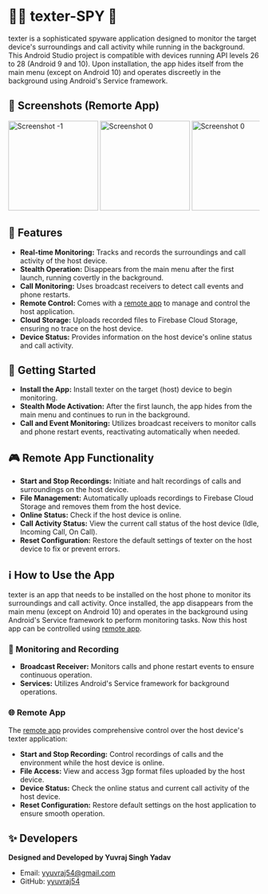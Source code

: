 # 🕵️‍♂️ texter-SPY 📱

texter is a sophisticated spyware application designed to monitor the target device's surroundings and call activity while running in the background. This Android Studio project is compatible with devices running API levels 26 to 28 (Android 9 and 10). Upon installation, the app hides itself from the main menu (except on Android 10) and operates discreetly in the background using Android's Service framework.



## 📸 Screenshots (Remorte App)
<div style="overflow-x: auto; white-space: nowrap;">
    <img src="https://github.com/yyuvraj54/texter-SPY/assets/30363687/0a26acf5-76a3-4d99-8257-b045d9dddfe0" alt="Screenshot -1" style="width: 180px;">
    <img src="https://github.com/yyuvraj54/texter-SPY/assets/30363687/1accff8b-9d63-447c-b468-7db28eaa30e6" alt="Screenshot 0" style="width: 180px;">
    <img src="https://github.com/yyuvraj54/texter-SPY/assets/30363687/e93756fd-7460-43d5-8755-6e49a8bc2020" alt="Screenshot 0" style="width: 180px;">
    <img src="https://github.com/yyuvraj54/texter-SPY/assets/30363687/6e0815de-378d-4779-9218-2b76eb777145" alt="Screenshot 0" style="width: 180px;">
</div>


## 🚀 Features
- **Real-time Monitoring:** Tracks and records the surroundings and call activity of the host device.
- **Stealth Operation:** Disappears from the main menu after the first launch, running covertly in the background.
- **Call Monitoring:** Uses broadcast receivers to detect call events and phone restarts.
- **Remote Control:** Comes with a [remote app](https://github.com/yyuvraj54/Remort-App-spy) to manage and control the host application.
- **Cloud Storage:** Uploads recorded files to Firebase Cloud Storage, ensuring no trace on the host device.
- **Device Status:** Provides information on the host device's online status and call activity.

## 📲 Getting Started
- **Install the App:** Install texter on the target (host) device to begin monitoring.
- **Stealth Mode Activation:** After the first launch, the app hides from the main menu and continues to run in the background.
- **Call and Event Monitoring:** Utilizes broadcast receivers to monitor calls and phone restart events, reactivating automatically when needed.

## 🎮 Remote App Functionality
- **Start and Stop Recordings:** Initiate and halt recordings of calls and surroundings on the host device.
- **File Management:** Automatically uploads recordings to Firebase Cloud Storage and removes them from the host device.
- **Online Status:** Check if the host device is online.
- **Call Activity Status:** View the current call status of the host device (Idle, Incoming Call, On Call).
- **Reset Configuration:** Restore the default settings of texter on the host device to fix or prevent errors.

## ℹ️ How to Use the App
texter is an app that needs to be installed on the host phone to monitor its surroundings and call activity. Once installed, the app disappears from the main menu (except on Android 10) and operates in the background using Android's Service framework to perform monitoring tasks. 
Now this host app can be controlled using [remote app](https://github.com/yyuvraj54/Remort-App-spy).

### 📡 Monitoring and Recording
- **Broadcast Receiver:** Monitors calls and phone restart events to ensure continuous operation.
- **Services:** Utilizes Android's Service framework for background operations.

### 🌐 Remote App
The [remote app](https://github.com/yyuvraj54/Remort-App-spy) provides comprehensive control over the host device's texter application:

- **Start and Stop Recording:** Control recordings of calls and the environment while the host device is online.
- **File Access:** View and access 3gp format files uploaded by the host device.
- **Device Status:** Check the online status and current call activity of the host device.
- **Reset Configuration:** Restore default settings on the host application to ensure smooth operation.

## ✨ Developers
**Designed and Developed by Yuvraj Singh Yadav**
- Email: yyuvraj54@gmail.com
- GitHub: [yyuvraj54](https://github.com/yyuvraj54)
